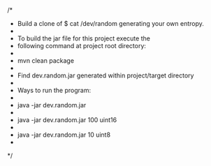 /*
 * Build a clone of $ cat /dev/random generating your own entropy. 
 * 
 * To build the jar file for this project execute the 
 * following command at project root directory:
 * 
 * 	mvn clean package 
 * 
 * Find dev.random.jar generated within project/target directory
 * 
 * Ways to run the program:
 * 
 *  java -jar dev.random.jar
 *  
 *  java -jar dev.random.jar 100 uint16
 *  
 *  java -jar dev.random.jar 10 uint8
 * 
 */
